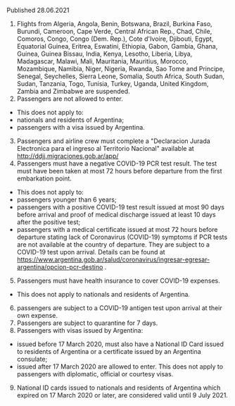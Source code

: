 Published 28.06.2021
1. Flights from Algeria, Angola, Benin, Botswana, Brazil, Burkina Faso, Burundi, Cameroon, Cape Verde, Central African Rep., Chad, Chile, Comoros, Congo, Congo (Dem. Rep.), Cote d'Ivoire, Djibouti, Egypt, Equatorial Guinea, Eritrea, Eswatini, Ethiopia, Gabon, Gambia, Ghana, Guinea, Guinea Bissau, India, Kenya, Lesotho, Liberia, Libya, Madagascar, Malawi, Mali, Mauritania, Mauritius, Morocco, Mozambique, Namibia, Niger, Nigeria, Rwanda, Sao Tome and Principe, Senegal, Seychelles, Sierra Leone, Somalia, South Africa, South Sudan, Sudan, Tanzania, Togo, Tunisia, Turkey, Uganda, United Kingdom, Zambia and Zimbabwe are suspended.
2. Passengers are not allowed to enter.
- This does not apply to:
- nationals and residents of Argentina;
- passengers with a visa issued by Argentina.
3. Passengers and airline crew must complete a "Declaracion Jurada Electronica para el ingreso al Territorio Nacional" available at <a href="http://ddjj.migraciones.gob.ar/app/">http://ddjj.migraciones.gob.ar/app/</a> 
4. Passengers must have a negative COVID-19 PCR test result. The test must have been taken at most 72 hours before departure from the first embarkation point. 
- This does not apply to:
- passengers younger than 6 years;
- passengers with a positive COVID-19 test result issued at most 90 days before arrival and proof of medical discharge issued at least 10 days after the positive test;
- passengers with a medical certificate issued at most 72 hours before departure stating lack of Coronavirus (COVID-19) symptoms if PCR tests are not available at the country of departure. They are subject to a COVID-19 test upon arrival. Details can be found at <a href="https://www.argentina.gob.ar/salud/coronavirus/ingresar-egresar-argentina/opcion-pcr-destino">https://www.argentina.gob.ar/salud/coronavirus/ingresar-egresar-argentina/opcion-pcr-destino</a> .
5. Passengers must have health insurance to cover COVID-19 expenses.
- This does not apply to nationals and residents of Argentina.
6. passengers are subject to a COVID-19 antigen test upon arrival at their own expense.
7. Passengers are subject to quarantine for 7 days. 
8. Passengers with visas issued by Argentina:
- issued before 17 March 2020, must also have a National ID Card issued to residents of Argentina or a certificate issued by an Argentina consulate;
- issued after 17 March 2020 are allowed to enter.
This does not apply to passengers with diplomatic, official or courtesy visas.
9. National ID cards issued to nationals and residents of Argentina which expired on 17 March 2020 or later, are considered valid until 9 July 2021.


